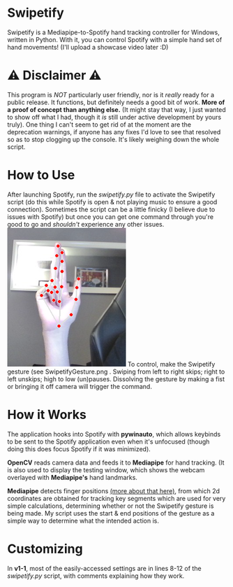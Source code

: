 # Swipetify
Swipetify is a Mediapipe-to-Spotify hand tracking controller for Windows, written in Python. With it, you can control Spotify with a simple hand set of hand movements! (I'll upload a showcase video later :D)

# ⚠ Disclaimer ⚠
This program is *NOT* particularly user friendly, nor is it *really* ready for a public release. It functions, but definitely needs a good bit of work. **More of a proof of concept than anything else.** (It might stay that way, I just wanted to show off what I had, though it *is* still under active development by yours truly).
One thing I can't seem to get rid of at the moment are the deprecation warnings, if anyone has any fixes I'd love to see that resolved so as to stop clogging up the console. It's likely weighing down the whole script.

# How to Use
After launching Spotify, run the *swipetify.py* file to activate the Swipetify script (do this while Spotify is open & not playing music to ensure a good connection). Sometimes the script can be a little finicky (I believe due to issues with Spotify) but once you can get one command through you're good to go and *shouldn't* experience any other issues.
![Swipetify gesture: Index & middle fingers raised, ring & pinkie fingers closed](https://raw.githubusercontent.com/MasonNotJason/Swipetify/main/SwipetifyGesture.png)
To control, make the Swipetify gesture (see SwipetifyGesture.png . Swiping from left to right skips; right to left unskips; high to low (un)pauses. Dissolving the gesture by making a fist or bringing it off camera will trigger the command. 

# How it Works
The application hooks into Spotify with **pywinauto**, which allows keybinds to be sent to the Spotify application even when it's unfocused (though doing this does focus Spotify if it was minimized).

**OpenCV** reads camera data and feeds it to **Mediapipe** for hand tracking. (It is also used to display the testing window, which shows the webcam overlayed with **Mediapipe's** hand landmarks.

**Mediapipe** detects finger positions [(more about that here)](https://mediapipe.readthedocs.io/en/latest/solutions/hands.html), from which 2d coordinates are obtained for tracking key segments which are used for very simple calculations, determining whether or not the Swipetify gesture is being made. My script uses the start & end positions of the gesture as a simple way to determine what the intended action is.


# Customizing
In **v1-1**, most of the easily-accessed settings are in lines 8-12 of the *swipetify.py* script, with comments explaining how they work. 


